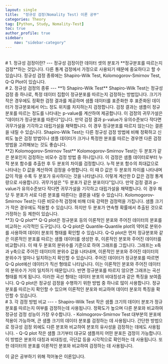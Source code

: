 ```yaml
---
layout: single
title:  "정규성 검정(Nomality Test) 이론 공부"
categories: Theory
tag: [Python, Study, Nomality-Test]
toc: true
author_profile: true
sidebar:
    nav: "sidebar-category"
---
```

<br/>
# 1. 정규성 검정이란?
---
정규성 검정이란 데이터 셋의 분포가 **정규분포를 따르는지 검정**하는 것입니다.   
다른 통계 검정에서 가정으로 사용되기 때문에 중요하다고 할 수 있습니다.   
정규성 검정 종류에는 Shapiro-Wilk Test, Kolomogorov-Smirnov Test, Q-Q Plot이 있습니다.   
<br/>
# 2. 정규성 검정의 종류
---
**1) Shapiro-Wilk Test**   
Shapiro-Wilk Test는 정규성 검정 중 하나로, 특정 데이터 집합이 정규분포를 따르는지 검정하는 방법입니다.   
크기가 작은 경우에도 정확한 검정 결과를 제공하며 샘플 데이터를 표준화한 후 표준화된 데이터가 정규분포에서 어느 정도 위치를 차지하는지 검정합니다.   
검정 결과는 샘플이 정규분포를 따르는 정도를 나타내는 p-value를 계산하여 제공합니다.   
이 검정의 귀무가설은 "데이터가 정규분포를 따른다"입니다. 만약 검정 결과 p-value가 유의수준보다 작다면 귀무가설을 기각하고 대립가설을 채택합니다. 이 경우 정규분포를 따르지 않는다는 결론을 내릴 수 있습니다.   
Shapiro-Wilk Test는 다른 정규성 검정 방법에 비해 정확하고 신뢰도 높은 검정 방법이나 샘플 데이터가 크거나 특정한 분포를 따르는 경우엔 다른 검정 방법을 고려해보는 것도 좋습니다.   
<br/>
**2) Kolomogorov-Smirnov Test**   
Kolomogorov-Smirnov Test는 두 분포가 같은 분포인지 검정하는 비모수 검정 방법 중 하나입니다. 이 검정은 샘플 데이터로부터 누적 분포 함수를 추출한 후 두 분포의 차이를 검정합니다.   
누적 분포 함수의 최대값으로 나타내는 D 값을 계산하여 검정을 수행합니다. 이 때 D 값은 두 분포의 차이를 나타내며 값이 작을 수록 두 분포가 유사하다는 것을 나타냅니다. 이렇게 계산한 D 값은 검정 통계량으로 사용합니다.   
귀무가설은 "두 분포가 같은 분포이다"입니다. 만약 검정 결과 p-value가 유의수준보다 작다면 귀무가설을 기각하고 대립가설을 채택합니다. 이 경우 해당 두 분포가 서로 다른 분포를 따른다는 결론을 내릴 수 있습니다.   
Kolomogorov-Smirnov Test는 다른 비모수적 검정에 비해 더욱 강력한 검정력을 가집니다. 샘플 크기가 작은 경우에도 적용할 수 있습니다.   
하지만 두 분포가 연속형 확률에서 추출된 것으로 가정하는 등 제한이 있습니다.   
<br/>
**3) Q-Q plot**   
Q-Q plot은 정규분포 등의 이론적인 분포와 주어진 데이터의 분포를 비교하는 시각적인 도구입니다. Q-Q plot은 Quantile-Quantile plot의 약어로 분위수를 사용하여 데이터 분포의 형태를 확인할 수 있습니다.   
Q-Q plot은 먼저 정규분포와 같은 이론적인 분포를 따르는 샘플 데이터를 생성한 후, 이론적인 분포와 주어진 데이터를 비교합니다. 이 때 두 분포의 분위수를 기준으로 하여 그래프를 그립니다. 그래프는 x축과 y축으로 주어진 데이터의 분위수 값을 나타내며, 이론적인 분포와 주어진 데이터의 분위수가 얼마나 일치하는지 확인할 수 있습니다.   
주어진 데이터가 정규분포를 따르면 Q-Q plot에선 데이터가 직선 형태로 나타납니다. 이는 이론적인 분포와 주어진 데이터의 분위수가 거의 일치하기 때문입니다. 반면 정규분포를 따르지 않으면 그래프는 곡선 형태를 띄게 됩니다. 이러한 곡선 형태는 데이터 분포의 비대칭성과 같은 특징을 보여줍니다.   
Q-Q plot은 정규성 검정을 수행하기 위한 방법 중 하나로 많이 사용합니다. 정규분포를 따르는지 확인할 수 있으며 이론적인 분포와 비교하여 데이터 분포의 특징을 확인할 수 있습니다.   
<br/>
# 3. 각 검정 방법 비교
---
 - Shapiro-Wilk Test   
작은 샘플 크기의 데이터 분포가 정규분포를 따르는지 여부를 검정하는데 사용됩니다. 정확도가 높으며 다른 분포와 비교하여 정규성 검정 성능이 가장 우수합니다.   
 - Kolmogorov-Smirnov Test   
대부분의 분포에 적용이 가능하며, 큰 샘플 크기의 데이터 분포를 검정하는 데 사용됩니다. 간단한 방법으로 정규성 검정 외에도 다른 분포와 비교하여 분포의 유사성을 검정하는 데에도 사용됩니다.   
 - Q-Q plot   
작은 샘플 크기부터 대규모 샘플까지 어떤 분포든 검정이 가능합니다. 이 방법은 분포의 대칭과 비대칭성, 극단값 등을 시각적으로 확인하는 데 사용됩니다. 또한 데이터의 분포를 이론적인 분포와 비교하여 검정하는 데 사용됩니다.   
<br/>

이 글은 공부하기 위해 적어놓은 이론입니다.